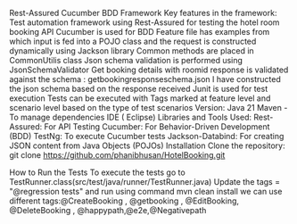 Rest-Assured Cucumber BDD Framework
Key features in the framework:
Test automation framework using Rest-Assured for testing the hotel room booking API
Cucumber is used for BDD
Feature file has examples from which input is fed into a POJO class and the request is constructed dynamically using Jackson library
Common methods are placed in CommonUtilis class
Json schema validation is performed using JsonSchemaValidator
Get booking details with roomid response is validated against the schema : getbookingresponseschema.json
I have constructed the json schema based on the response received
Junit is used for test execution
Tests can be executed with Tags marked at feature level and scenario level based on the type of test scenarios
Version:
Java 21
Maven - To manage dependencies
IDE ( Eclipse)
Libraries and Tools Used:
Rest-Assured: For API Testing
Cucumber: For Behavior-Driven Development (BDD)
TestNg: To execute Cucumber tests
Jackson-Databind: For creating JSON content from Java Objects (POJOs)
Installation
Clone the repository: git clone https://github.com/phanibhusan/HotelBooking.git

How to Run the Tests
To execute the tests go to TestRunner.class(src/test/java/runner/TestRunner.java)
Update the tags = "@regression tests" and run using command mvn clean install
we can use different tags:@CreateBooking , @getbooking , @EditBooking, @DeleteBooking , @happypath,@e2e,@Negativepath
